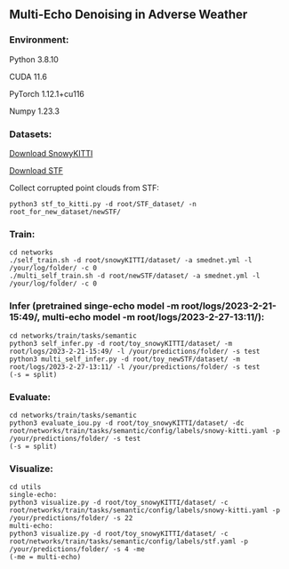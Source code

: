 ## Multi-Echo Denoising in Adverse Weather

### Environment: 

Python 3.8.10

CUDA 11.6

PyTorch 1.12.1+cu116

Numpy 1.23.3

### Datasets:

[Download SnowyKITTI](https://github.com/alvariseppanen/4DenoiseNet)

[Download STF](https://github.com/princeton-computational-imaging/SeeingThroughFog)

Collect corrupted point clouds from STF:

```
python3 stf_to_kitti.py -d root/STF_dataset/ -n root_for_new_dataset/newSTF/
```

### Train:
```
cd networks
./self_train.sh -d root/snowyKITTI/dataset/ -a smednet.yml -l /your/log/folder/ -c 0
./multi_self_train.sh -d root/newSTF/dataset/ -a smednet.yml -l /your/log/folder/ -c 0 
```

### Infer (pretrained singe-echo model -m root/logs/2023-2-21-15:49/, multi-echo model -m root/logs/2023-2-27-13:11/):
```
cd networks/train/tasks/semantic
python3 self_infer.py -d root/toy_snowyKITTI/dataset/ -m root/logs/2023-2-21-15:49/ -l /your/predictions/folder/ -s test
python3 multi_self_infer.py -d root/toy_newSTF/dataset/ -m root/logs/2023-2-27-13:11/ -l /your/predictions/folder/ -s test
(-s = split)
```

### Evaluate:
```
cd networks/train/tasks/semantic
python3 evaluate_iou.py -d root/toy_snowyKITTI/dataset/ -dc root/networks/train/tasks/semantic/config/labels/snowy-kitti.yaml -p /your/predictions/folder/ -s test
(-s = split)
```

### Visualize:
```
cd utils
single-echo:
python3 visualize.py -d root/toy_snowyKITTI/dataset/ -c root/networks/train/tasks/semantic/config/labels/snowy-kitti.yaml -p /your/predictions/folder/ -s 22
multi-echo:
python3 visualize.py -d root/toy_snowyKITTI/dataset/ -c root/networks/train/tasks/semantic/config/labels/stf.yaml -p /your/predictions/folder/ -s 4 -me 
(-me = multi-echo)
```